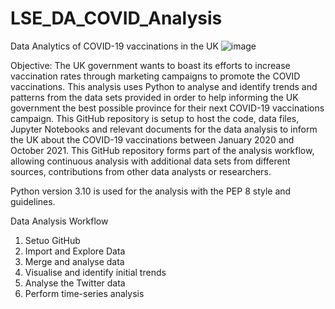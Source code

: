 # LSE_DA_COVID_Analysis
Data Analytics of COVID-19 vaccinations in the UK
![image](https://user-images.githubusercontent.com/102378332/176415294-dcea1dcb-97a2-4e2f-aa98-c05331f891eb.png)

Objective:
The UK government wants to boast its efforts  to increase vaccination rates through marketing campaigns to promote the COVID vaccinations. This analysis uses Python to analyse and identify trends and patterns from the data sets provided in order to help informing the UK government the best possible province for their next COVID-19 vaccinations campaign.
This GitHub repository is setup to host the code, data files, Jupyter Notebooks and relevant documents for the data analysis to inform the UK about the COVID-19 vaccinations between January 2020 and October 2021. This GitHub repository forms part of the analysis workflow, allowing continuous analysis with additional data sets from different sources, contributions from other data analysts or researchers. 

Python version 3.10 is used for the analysis with the PEP 8 style and guidelines.

Data Analysis Workflow
1) Setuo GitHub
2) Import and Explore Data
3) Merge and analyse data
4) Visualise and identify initial trends
5) Analyse the Twitter data
6) Perform time-series analysis
